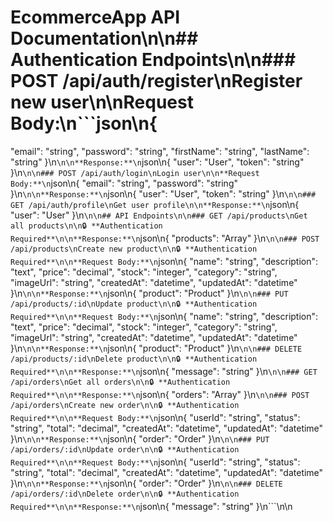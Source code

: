 # EcommerceApp API Documentation\n\n## Authentication Endpoints\n\n### POST /api/auth/register\nRegister new user\n\n**Request Body:**\n```json\n{
  "email": "string",
  "password": "string",
  "firstName": "string",
  "lastName": "string"
}\n```\n\n**Response:**\n```json\n{
  "user": "User",
  "token": "string"
}\n```\n\n### POST /api/auth/login\nLogin user\n\n**Request Body:**\n```json\n{
  "email": "string",
  "password": "string"
}\n```\n\n**Response:**\n```json\n{
  "user": "User",
  "token": "string"
}\n```\n\n### GET /api/auth/profile\nGet user profile\n\n**Response:**\n```json\n{
  "user": "User"
}\n```\n\n## API Endpoints\n\n### GET /api/products\nGet all products\n\n🔒 **Authentication Required**\n\n**Response:**\n```json\n{
  "products": "Array<Product>"
}\n```\n\n### POST /api/products\nCreate new product\n\n🔒 **Authentication Required**\n\n**Request Body:**\n```json\n{
  "name": "string",
  "description": "text",
  "price": "decimal",
  "stock": "integer",
  "category": "string",
  "imageUrl": "string",
  "createdAt": "datetime",
  "updatedAt": "datetime"
}\n```\n\n**Response:**\n```json\n{
  "product": "Product"
}\n```\n\n### PUT /api/products/:id\nUpdate product\n\n🔒 **Authentication Required**\n\n**Request Body:**\n```json\n{
  "name": "string",
  "description": "text",
  "price": "decimal",
  "stock": "integer",
  "category": "string",
  "imageUrl": "string",
  "createdAt": "datetime",
  "updatedAt": "datetime"
}\n```\n\n**Response:**\n```json\n{
  "product": "Product"
}\n```\n\n### DELETE /api/products/:id\nDelete product\n\n🔒 **Authentication Required**\n\n**Response:**\n```json\n{
  "message": "string"
}\n```\n\n### GET /api/orders\nGet all orders\n\n🔒 **Authentication Required**\n\n**Response:**\n```json\n{
  "orders": "Array<Order>"
}\n```\n\n### POST /api/orders\nCreate new order\n\n🔒 **Authentication Required**\n\n**Request Body:**\n```json\n{
  "userId": "string",
  "status": "string",
  "total": "decimal",
  "createdAt": "datetime",
  "updatedAt": "datetime"
}\n```\n\n**Response:**\n```json\n{
  "order": "Order"
}\n```\n\n### PUT /api/orders/:id\nUpdate order\n\n🔒 **Authentication Required**\n\n**Request Body:**\n```json\n{
  "userId": "string",
  "status": "string",
  "total": "decimal",
  "createdAt": "datetime",
  "updatedAt": "datetime"
}\n```\n\n**Response:**\n```json\n{
  "order": "Order"
}\n```\n\n### DELETE /api/orders/:id\nDelete order\n\n🔒 **Authentication Required**\n\n**Response:**\n```json\n{
  "message": "string"
}\n```\n\n